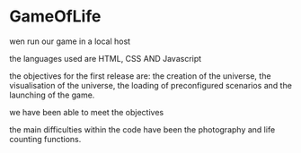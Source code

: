 # GameOfLife


wen run our game in a local host

the languages used are HTML, CSS AND Javascript

the objectives for the first release are: the creation of the universe, the visualisation of the universe, the loading of preconfigured scenarios and the launching of the game.


we have been able to meet the objectives

the main difficulties within the code have been the photography and life counting functions.



